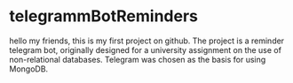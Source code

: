 # telegrammBotReminders
hello my friends, this is my first project on github.
The project is a reminder telegram bot, originally designed for a university assignment on the use of non-relational databases. Telegram was chosen as the basis for using MongoDB.
